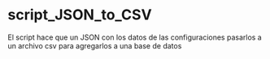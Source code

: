 # script_JSON_to_CSV
El script hace que un JSON con los datos de las configuraciones pasarlos a un archivo csv para agregarlos a una base de datos
